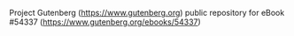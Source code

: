 Project Gutenberg (https://www.gutenberg.org) public repository for
eBook #54337 (https://www.gutenberg.org/ebooks/54337)
